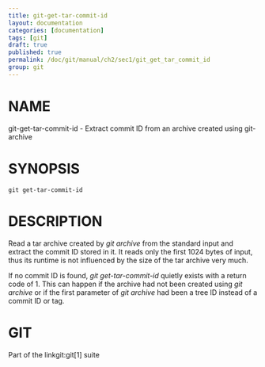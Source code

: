 ```yaml
---
title: git-get-tar-commit-id
layout: documentation
categories: [documentation]
tags: [git]
draft: true
published: true
permalink: /doc/git/manual/ch2/sec1/git_get_tar_commit_id
group: git
---
```


NAME
====

git-get-tar-commit-id - Extract commit ID from an archive created using git-archive

SYNOPSIS
========

    git get-tar-commit-id

DESCRIPTION
===========

Read a tar archive created by *git archive* from the standard input and extract the commit ID stored in it. It reads only the first 1024 bytes of input, thus its runtime is not influenced by the size of the tar archive very much.

If no commit ID is found, *git get-tar-commit-id* quietly exists with a return code of 1. This can happen if the archive had not been created using *git archive* or if the first parameter of *git archive* had been a tree ID instead of a commit ID or tag.

GIT
===

Part of the linkgit:git\[1\] suite
